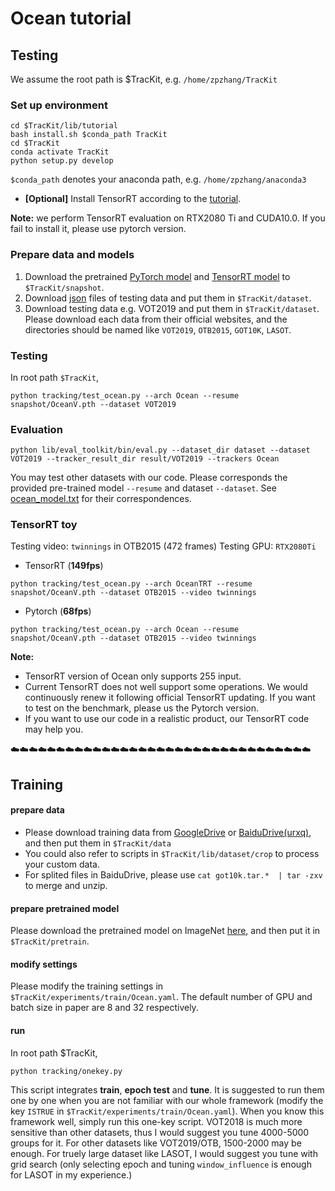 # Ocean tutorial
## Testing

We assume the root path is $TracKit, e.g. `/home/zpzhang/TracKit`
### Set up environment

```
cd $TracKit/lib/tutorial
bash install.sh $conda_path TracKit
cd $TracKit
conda activate TracKit
python setup.py develop
```
`$conda_path` denotes your anaconda path, e.g. `/home/zpzhang/anaconda3`

- **[Optional]** Install TensorRT according to the [tutorial](../install_trt.md).

**Note:** we perform TensorRT evaluation on RTX2080 Ti and CUDA10.0. If you fail to install it, please use pytorch version.



### Prepare data and models
1. Download the pretrained [PyTorch model](https://drive.google.com/drive/folders/1XU5wmyC7MsI6C_9Lv-UH1mwDIh57FFf8?usp=sharing) and [TensorRT model](https://github.com/researchmm/TracKit/releases/tag/tensorrt) to `$TracKit/snapshot`.
2. Download [json](https://drive.google.com/drive/folders/1kYX_c8rw7HMW0e5V400vaLy9huiYvDHE?usp=sharing) files of testing data and put them in `$TracKit/dataset`.
3. Download testing data e.g. VOT2019 and put them in `$TracKit/dataset`. Please download each data from their official websites, and the directories should be named like `VOT2019`, `OTB2015`, `GOT10K`, `LASOT`.

### Testing
In root path `$TracKit`,

```
python tracking/test_ocean.py --arch Ocean --resume snapshot/OceanV.pth --dataset VOT2019
```
### Evaluation
```
python lib/eval_toolkit/bin/eval.py --dataset_dir dataset --dataset VOT2019 --tracker_result_dir result/VOT2019 --trackers Ocean
```
You may test other datasets with our code. Please corresponds the provided pre-trained model `--resume` and dataset `--dataset`. See [ocean_model.txt](https://drive.google.com/file/d/1T2QjyxN4movpFtpzCH8xHHX5_Dz7G5Y6/view?usp=sharing) for their correspondences.


### TensorRT toy
Testing video: `twinnings` in OTB2015 (472 frames)
Testing GPU: `RTX2080Ti`

- TensorRT (**149fps**)
```
python tracking/test_ocean.py --arch OceanTRT --resume snapshot/OceanV.pth --dataset OTB2015 --video twinnings
```

- Pytorch (**68fps**)
```
python tracking/test_ocean.py --arch Ocean --resume snapshot/OceanV.pth --dataset OTB2015 --video twinnings
```

**Note:** 
- TensorRT version of Ocean only supports 255 input.
- Current TensorRT does not well support some operations. We would continuously renew it following official TensorRT updating. If you want to test on the benchmark, please us the Pytorch version. 
- If you want to use our code in a realistic product, our TensorRT code may help you.



:cloud::cloud::cloud::cloud::cloud::cloud::cloud::cloud::cloud::cloud::cloud::cloud::cloud::cloud::cloud::cloud::cloud::cloud::cloud::cloud::cloud::cloud::cloud::cloud::cloud::cloud::cloud::cloud::cloud::cloud::cloud::cloud::cloud:
## Training
#### prepare data
- Please download training data from [GoogleDrive](https://drive.google.com/drive/folders/1ehjVhg6ewdWSWt709zd1TkjWF7UJlQlq?usp=sharing) or [BaiduDrive(urxq)](https://pan.baidu.com/s/1jGPEJieir5OWqCmibV3yrQ), and then put them in `$TracKit/data`
- You could also refer to scripts in `$TracKit/lib/dataset/crop` to process your custom data. 
- For splited files in BaiduDrive, please use `cat got10k.tar.*  | tar -zxv` to merge and unzip.


#### prepare pretrained model
Please download the pretrained model on ImageNet [here](https://drive.google.com/drive/folders/1ctoxaPiS9qinhmN_bl5z3VNhYnrhl99t?usp=sharing), and then put it in `$TracKit/pretrain`.

#### modify settings
Please modify the training settings in `$TracKit/experiments/train/Ocean.yaml`. The default number of GPU and batch size in paper are 8 and 32 respectively. 

#### run
In root path $TracKit,
```
python tracking/onekey.py
```
This script integrates **train**, **epoch test** and **tune**. It is suggested to run them one by one when you are not familiar with our whole framework (modify the key `ISTRUE` in `$TracKit/experiments/train/Ocean.yaml`). When you know this framework well, simply run this one-key script. VOT2018 is much more sensitive than other datasets, thus I would suggest you tune 4000-5000 groups for it. For other datasets like VOT2019/OTB, 1500-2000 may be enough. For truely large dataset like LASOT, I would suggest you tune with grid search (only selecting epoch and tuning `window_influence` is enough for LASOT in my experience.)
